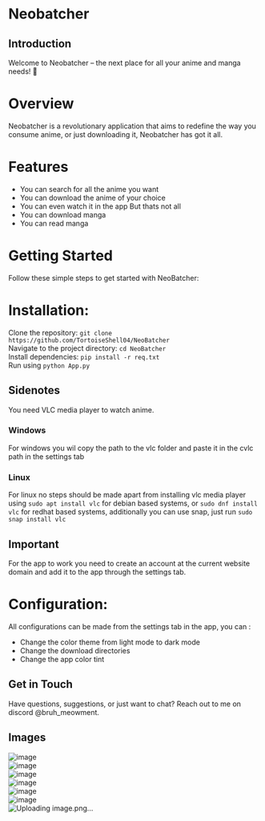 
# Neobatcher
## Introduction
Welcome to Neobatcher – the next place for all your anime and manga needs! 🌟


# Overview
Neobatcher is a revolutionary application that aims to redefine the way you consume anime, or just downloading it, Neobatcher has got it all.

# Features
- You can search for all the anime you want
- You can download the anime of your choice
- You can even watch it in the app
But thats not all
- You can download manga
- You can read manga

# Getting Started
Follow these simple steps to get started with NeoBatcher:

# Installation:

Clone the repository: `git clone https://github.com/TortoiseShell04/NeoBatcher`<br>
Navigate to the project directory: `cd NeoBatcher`<br>
Install dependencies: `pip install -r req.txt`<br>
Run using `python App.py`<br>

## Sidenotes
You need VLC media player to watch anime.
### Windows
For windows you wil copy the path to the vlc folder and paste it in the cvlc path in the settings tab
### Linux
For linux no steps should be made apart from installing vlc media player using 
`sudo apt install vlc` for debian based systems, or `sudo dnf install vlc` for redhat based systems, additionally you can use snap, just run
`sudo snap install vlc`

## Important
For the app to work you need to create an account at the current website domain and add it to the app through the settings tab.

# Configuration:
All configurations can be made from the settings tab in the app, you can :
- Change the color theme from light mode to dark mode
- Change the download directories
- Change the app color tint

## Get in Touch
Have questions, suggestions, or just want to chat? Reach out to me on discord @bruh_meowment.

## Images
![image](https://github.com/TortoiseShell04/NeoBatcher/assets/118297920/c32fd3e9-d365-487e-8f1e-2119d85b0641)<br>
![image](https://github.com/TortoiseShell04/NeoBatcher/assets/118297920/f6ff4e48-87ee-4b29-8e9d-b6d6b41677e8)<br>
![image](https://github.com/TortoiseShell04/NeoBatcher/assets/118297920/ad43263b-1042-494e-9937-542b9bc58d5e)<br>
![image](https://github.com/TortoiseShell04/NeoBatcher/assets/118297920/406f98c1-71c0-400f-b602-598b37c4c072)<br>
![image](https://github.com/TortoiseShell04/NeoBatcher/assets/118297920/61fb1f74-fb0b-4c96-928d-d676fd549f47)<br>
![image](https://github.com/TortoiseShell04/NeoBatcher/assets/118297920/f1b2853e-5b0a-4d54-a8e5-a831e0cf3893)<br>
![Uploading image.png…]()<br>






